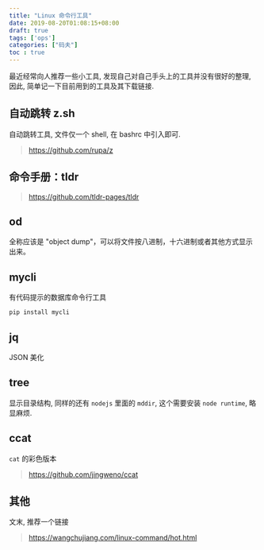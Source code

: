 ```yaml
---
title: "Linux 命令行工具"
date: 2019-08-20T01:08:15+08:00
draft: true
tags: ['ops']
categories: ["码夫"]  
toc : true
---
```


最近经常向人推荐一些小工具, 发现自己对自己手头上的工具并没有很好的整理, 因此, 简单记一下目前用到的工具及其下载链接.

##  自动跳转 z.sh

自动跳转工具, 文件仅一个 shell, 在 bashrc 中引入即可.

> https://github.com/rupa/z

<!--more-->
## 命令手册：tldr

> https://github.com/tldr-pages/tldr

## od

全称应该是 "object dump"，可以将文件按八进制，十六进制或者其他方式显示出来。

## mycli

有代码提示的数据库命令行工具

```bash 
pip install mycli
``` 

## jq

JSON 美化

## tree

显示目录结构, 同样的还有 `nodejs` 里面的 `mddir`, 这个需要安装 `node runtime`, 略显麻烦.

## ccat

`cat` 的彩色版本

> https://github.com/jingweno/ccat

## 其他

文末, 推荐一个链接

>https://wangchujiang.com/linux-command/hot.html
